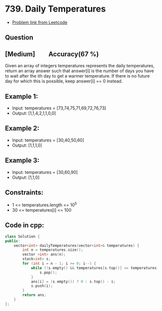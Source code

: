 # 739. Daily Temperatures
- [Problem link from Leetcode](https://leetcode.com/problems/daily-temperatures/description/)
## Question
## [Medium] &nbsp;&nbsp;&nbsp;&nbsp;&nbsp;&nbsp;&nbsp; Accuracy(67 %)
Given an array of integers temperatures represents the daily temperatures, return an array answer such that answer[i] is the number of days you have to wait after the ith day to get a warmer temperature. If there is no future day for which this is possible, keep answer[i] == 0 instead.
## Example 1:
- Input: temperatures = [73,74,75,71,69,72,76,73]
- Output: [1,1,4,2,1,1,0,0]
## Example 2:
- Input: temperatures = [30,40,50,60]
- Output: [1,1,1,0]
## Example 3:
- Input: temperatures = [30,60,90]
- Output: [1,1,0]
## Constraints:
- 1 <= temperatures.length <= 10<sup>5</sup>
- 30 <= temperatures[i] <= 100
## Code in cpp:
```cpp
class Solution {
public:
    vector<int> dailyTemperatures(vector<int>& temperatures) {
        int n = temperatures.size();
        vector <int> ans(n);
        stack<int> s;
        for (int i = n - 1; i >= 0; i--) {
            while (!s.empty() && temperatures[s.top()] <= temperatures[i]) {
                s.pop();
            }
            ans[i] = (s.empty()) ? 0 : s.top() - i;
            s.push(i);
        }
        return ans;
    }
};
```
